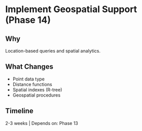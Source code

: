 # Implement Geospatial Support (Phase 14)

## Why
Location-based queries and spatial analytics.

## What Changes
- Point data type
- Distance functions
- Spatial indexes (R-tree)
- Geospatial procedures

## Timeline
2-3 weeks | Depends on: Phase 13
